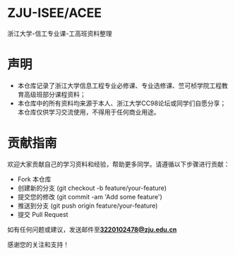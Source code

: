 # ZJU-ISEE/ACEE
浙江大学-信工专业课-工高班资料整理

# 声明
+ 本仓库记录了浙江大学信息工程专业必修课、专业选修课、竺可桢学院工程教育高级班部分课程资料；
+ 本仓库中的所有资料均来源于本人、浙江大学CC98论坛或同学们自愿分享；本仓库仅供学习交流使用，不得用于任何商业用途。

# 贡献指南
欢迎大家贡献自己的学习资料和经验，帮助更多同学。请遵循以下步骤进行贡献：
+ Fork 本仓库
+ 创建新的分支 (git checkout -b feature/your-feature)
+ 提交您的修改 (git commit -am 'Add some feature')
+ 推送到分支 (git push origin feature/your-feature)
+ 提交 Pull Request

如有任何问题或建议，发送邮件至**3220102478@zju.edu.cn**

感谢您的关注和支持！
